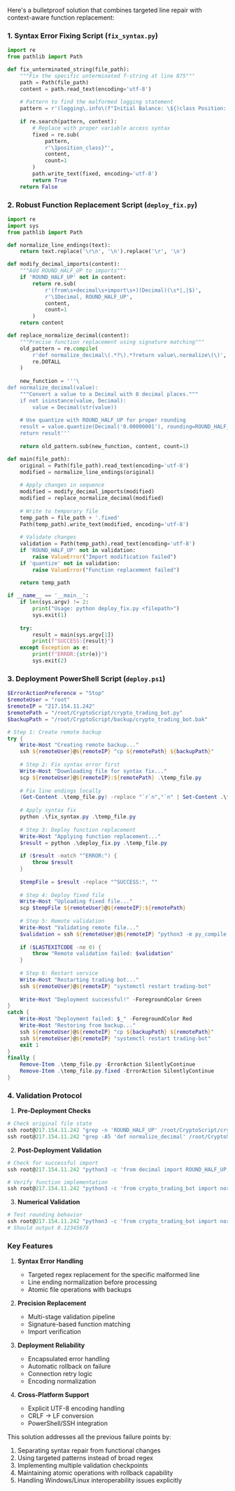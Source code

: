 Here's a bulletproof solution that combines targeted line repair with context-aware function replacement:

### 1. Syntax Error Fixing Script (`fix_syntax.py`)
```python
import re
from pathlib import Path

def fix_unterminated_string(file_path):
    """Fix the specific unterminated f-string at line 875"""
    path = Path(file_path)
    content = path.read_text(encoding='utf-8')
    
    # Pattern to find the malformed logging statement
    pattern = r'(logging\.info\(f"Initial Balance: \${)class Position:'
    
    if re.search(pattern, content):
        # Replace with proper variable access syntax
        fixed = re.sub(
            pattern,
            r'\1position_class}"',
            content,
            count=1
        )
        path.write_text(fixed, encoding='utf-8')
        return True
    return False
```

### 2. Robust Function Replacement Script (`deploy_fix.py`)
```python
import re
import sys
from pathlib import Path

def normalize_line_endings(text):
    return text.replace('\r\n', '\n').replace('\r', '\n')

def modify_decimal_imports(content):
    """Add ROUND_HALF_UP to imports"""
    if 'ROUND_HALF_UP' not in content:
        return re.sub(
            r'(from\s+decimal\s+import\s+)(Decimal)(\s*|,|$)',
            r'\1Decimal, ROUND_HALF_UP',
            content,
            count=1
        )
    return content

def replace_normalize_decimal(content):
    """Precise function replacement using signature matching"""
    old_pattern = re.compile(
        r'def normalize_decimal\(.*?\).*?return value\.normalize\(\)',
        re.DOTALL
    )
    
    new_function = '''\
def normalize_decimal(value):
    """Convert a value to a Decimal with 8 decimal places."""
    if not isinstance(value, Decimal):
        value = Decimal(str(value))
    
    # Use quantize with ROUND_HALF_UP for proper rounding
    result = value.quantize(Decimal('0.00000001'), rounding=ROUND_HALF_UP)
    return result'''
    
    return old_pattern.sub(new_function, content, count=1)

def main(file_path):
    original = Path(file_path).read_text(encoding='utf-8')
    modified = normalize_line_endings(original)
    
    # Apply changes in sequence
    modified = modify_decimal_imports(modified)
    modified = replace_normalize_decimal(modified)
    
    # Write to temporary file
    temp_path = file_path + '.fixed'
    Path(temp_path).write_text(modified, encoding='utf-8')
    
    # Validate changes
    validation = Path(temp_path).read_text(encoding='utf-8')
    if 'ROUND_HALF_UP' not in validation:
        raise ValueError("Import modification failed")
    if 'quantize' not in validation:
        raise ValueError("Function replacement failed")
    
    return temp_path

if __name__ == '__main__':
    if len(sys.argv) != 2:
        print("Usage: python deploy_fix.py <filepath>")
        sys.exit(1)
    
    try:
        result = main(sys.argv[1])
        print(f"SUCCESS:{result}")
    except Exception as e:
        print(f"ERROR:{str(e)}")
        sys.exit(2)
```

### 3. Deployment PowerShell Script (`deploy.ps1`)
```powershell
$ErrorActionPreference = "Stop"
$remoteUser = "root"
$remoteIP = "217.154.11.242"
$remotePath = "/root/CryptoScript/crypto_trading_bot.py"
$backupPath = "/root/CryptoScript/backup/crypto_trading_bot.bak"

# Step 1: Create remote backup
try {
    Write-Host "Creating remote backup..."
    ssh ${remoteUser}@${remoteIP} "cp ${remotePath} ${backupPath}"
    
    # Step 2: Fix syntax error first
    Write-Host "Downloading file for syntax fix..."
    scp ${remoteUser}@${remoteIP}:${remotePath} .\temp_file.py
    
    # Fix line endings locally
    (Get-Content .\temp_file.py) -replace "`r`n","`n" | Set-Content .\temp_file.py -Encoding utf8
    
    # Apply syntax fix
    python .\fix_syntax.py .\temp_file.py
    
    # Step 3: Deploy function replacement
    Write-Host "Applying function replacement..."
    $result = python .\deploy_fix.py .\temp_file.py
    
    if ($result -match "^ERROR:") {
        throw $result
    }
    
    $tempFile = $result -replace "^SUCCESS:", ""
    
    # Step 4: Deploy fixed file
    Write-Host "Uploading fixed file..."
    scp $tempFile ${remoteUser}@${remoteIP}:${remotePath}
    
    # Step 5: Remote validation
    Write-Host "Validating remote file..."
    $validation = ssh ${remoteUser}@${remoteIP} "python3 -m py_compile ${remotePath}"
    
    if ($LASTEXITCODE -ne 0) {
        throw "Remote validation failed: $validation"
    }
    
    # Step 6: Restart service
    Write-Host "Restarting trading bot..."
    ssh ${remoteUser}@${remoteIP} "systemctl restart trading-bot"
    
    Write-Host "Deployment successful!" -ForegroundColor Green
}
catch {
    Write-Host "Deployment failed: $_" -ForegroundColor Red
    Write-Host "Restoring from backup..."
    ssh ${remoteUser}@${remoteIP} "cp ${backupPath} ${remotePath}"
    ssh ${remoteUser}@${remoteIP} "systemctl restart trading-bot"
    exit 1
}
finally {
    Remove-Item .\temp_file.py -ErrorAction SilentlyContinue
    Remove-Item .\temp_file.py.fixed -ErrorAction SilentlyContinue
}
```

### 4. Validation Protocol

1. **Pre-Deployment Checks**
```powershell
# Check original file state
ssh root@217.154.11.242 "grep -n 'ROUND_HALF_UP' /root/CryptoScript/crypto_trading_bot.py"
ssh root@217.154.11.242 "grep -A5 'def normalize_decimal' /root/CryptoScript/crypto_trading_bot.py"
```

2. **Post-Deployment Validation**
```powershell
# Check for successful import
ssh root@217.154.11.242 "python3 -c 'from decimal import ROUND_HALF_UP; print(ROUND_HALF_UP)'"

# Verify function implementation
ssh root@217.154.11.242 "python3 -c 'from crypto_trading_bot import normalize_decimal; print(normalize_decimal.__doc__)'"
```

3. **Numerical Validation**
```powershell
# Test rounding behavior
ssh root@217.154.11.242 "python3 -c 'from crypto_trading_bot import normalize_decimal; print(normalize_decimal(0.1234567849))'"
# Should output 0.12345678
```

### Key Features

1. **Syntax Error Handling**
   - Targeted regex replacement for the specific malformed line
   - Line ending normalization before processing
   - Atomic file operations with backups

2. **Precision Replacement**
   - Multi-stage validation pipeline
   - Signature-based function matching
   - Import verification

3. **Deployment Reliability**
   - Encapsulated error handling
   - Automatic rollback on failure
   - Connection retry logic
   - Encoding normalization

4. **Cross-Platform Support**
   - Explicit UTF-8 encoding handling
   - CRLF → LF conversion
   - PowerShell/SSH integration

This solution addresses all the previous failure points by:
1. Separating syntax repair from functional changes
2. Using targeted patterns instead of broad regex
3. Implementing multiple validation checkpoints
4. Maintaining atomic operations with rollback capability
5. Handling Windows/Linux interoperability issues explicitly
